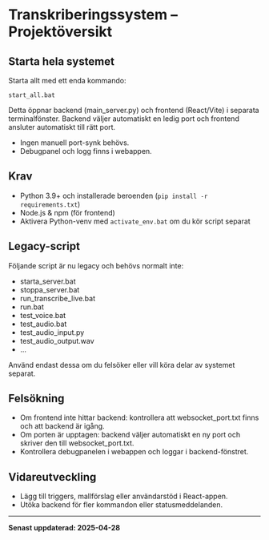 # Transkriberingssystem – Projektöversikt

## Starta hela systemet

Starta allt med ett enda kommando:

```
start_all.bat
```

Detta öppnar backend (main_server.py) och frontend (React/Vite) i separata terminalfönster. Backend väljer automatiskt en ledig port och frontend ansluter automatiskt till rätt port.

- Ingen manuell port-synk behövs.
- Debugpanel och logg finns i webappen.

## Krav
- Python 3.9+ och installerade beroenden (`pip install -r requirements.txt`)
- Node.js & npm (för frontend)
- Aktivera Python-venv med `activate_env.bat` om du kör script separat

## Legacy-script
Följande script är nu legacy och behövs normalt inte:
- starta_server.bat
- stoppa_server.bat
- run_transcribe_live.bat
- run.bat
- test_voice.bat
- test_audio.bat
- test_audio_input.py
- test_audio_output.wav
- ...

Använd endast dessa om du felsöker eller vill köra delar av systemet separat.

## Felsökning
- Om frontend inte hittar backend: kontrollera att websocket_port.txt finns och att backend är igång.
- Om porten är upptagen: backend väljer automatiskt en ny port och skriver den till websocket_port.txt.
- Kontrollera debugpanelen i webappen och loggar i backend-fönstret.

## Vidareutveckling
- Lägg till triggers, mallförslag eller användarstöd i React-appen.
- Utöka backend för fler kommandon eller statusmeddelanden.

---

**Senast uppdaterad: 2025-04-28**